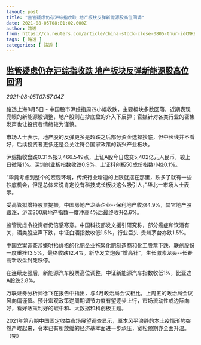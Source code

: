 ```yaml
---
layout: post
title: "监管疑虑仍存沪综指收跌 地产板块反弹新能源股高位回调"
date: 2021-08-05T08:01:02.000Z
author: 路透
from: https://cn.reuters.com/article/china-stock-close-0805-thur-idCNKBS2F60V3
tags: [ 路透 ]
categories: [ 路透 ]
---
```

<!--1628150462000-->
[监管疑虑仍存沪综指收跌 地产板块反弹新能源股高位回调](https://cn.reuters.com/article/china-stock-close-0805-thur-idCNKBS2F60V3)
------

<div>
<div><i>2021-08-05T07:57:04Z</i></div><p>路透上海8月5日 - 中国股市沪综指周四小幅收跌，主要板块多数回落，近期表现亮眼的新能源股调整，地产股则在抄底盘的介入下反弹；官媒针对各类行业的密集发声也让投资者情绪较为谨慎。</p><p>市场人士表示，地产股的反弹更多是超跌之后部分资金选择抄底，但中长线并不看好，后续投资者更多还是会关注符合国家政策的新兴产业板块。</p><p>沪综指收盘跌0.31%报3,466.549点，上证A股今日成交5,402亿元人民币，较上日微降1%。深圳创业板指数收跌0.9%，上证科创板50成份指数小挫0.1%。</p><p>“毕竟考虑到整个的宏观环境，传统行业增速的上限就摆在那里，跌多了就有一些抄底机会，但是总体来说肯定没有科技成长板块这么吸引人，”华北一市场人士表示。</p><p>受高管拟增持股票提振，中国房地产龙头企业--保利地产收涨4.9%，其它地产股跟涨，沪深300房地产指数一度冲高4%后最终收升2.6%。</p><p>监管忧虑令投资者仍倍感寒意。中国科技部发文援引研究称，部分癌症和饮酒有关，酒类股应声下跌，中证白酒指数收低1.5%，行业巨头-贵州茅台亦跌1.5%。</p><p>中国立案调查涉嫌哄抬价格的化肥企业拖累化肥制造商和化工股票下跌，联创股份一度重挫13.5%，最终收跌12.4%。新华发文炮轰“增高针”，生长激素龙头--长春高新收盘封死跌停。</p><p>在连续走强后，新能源汽车股票高位调整，中证新能源汽车指数收低1%，比亚迪A股跌2.8%。</p><p>万联证券分析师徐飞在报告中指出，与4月政治局会议相比，上周五的政治局会议风向偏谨慎。预计宏观政策逆周期调节力度有望逐步上行，市场流动性或边际向好，看好政策利好的碳中和、大数据和科创板主题。</p><p>2021年第八期中国固定收益市场展望调查显示，原本风平浪静的本土疫情形势突然严峻起来，令本已有所放缓的经济基本面进一步承压，宽松预期亦全面升温。 （完）</p>
</div>
